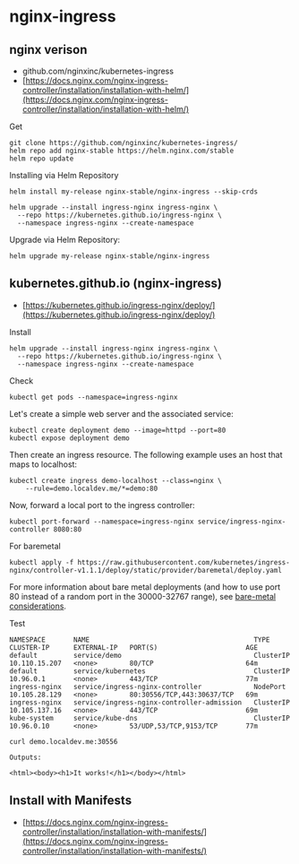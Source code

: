# nginx-ingress

## nginx verison

* github.com/nginxinc/kubernetes-ingress
* [https://docs.nginx.com/nginx-ingress-controller/installation/installation-with-helm/](https://docs.nginx.com/nginx-ingress-controller/installation/installation-with-helm/)

Get
```
git clone https://github.com/nginxinc/kubernetes-ingress/
helm repo add nginx-stable https://helm.nginx.com/stable
helm repo update
```

Installing via Helm Repository
```
helm install my-release nginx-stable/nginx-ingress --skip-crds
```

```
helm upgrade --install ingress-nginx ingress-nginx \
  --repo https://kubernetes.github.io/ingress-nginx \
  --namespace ingress-nginx --create-namespace
```
  
Upgrade via Helm Repository:
```
helm upgrade my-release nginx-stable/nginx-ingress
```

## kubernetes.github.io (nginx-ingress)
* [https://kubernetes.github.io/ingress-nginx/deploy/](https://kubernetes.github.io/ingress-nginx/deploy/)

Install
```
helm upgrade --install ingress-nginx ingress-nginx \
  --repo https://kubernetes.github.io/ingress-nginx \
  --namespace ingress-nginx --create-namespace
```

Check
```
kubectl get pods --namespace=ingress-nginx
```

Let's create a simple web server and the associated service:
```
kubectl create deployment demo --image=httpd --port=80
kubectl expose deployment demo
```

Then create an ingress resource. The following example uses an host that maps to localhost:

```
kubectl create ingress demo-localhost --class=nginx \
    --rule=demo.localdev.me/*=demo:80
````

Now, forward a local port to the ingress controller:
```
kubectl port-forward --namespace=ingress-nginx service/ingress-nginx-controller 8080:80
```

For baremetal
```
kubectl apply -f https://raw.githubusercontent.com/kubernetes/ingress-nginx/controller-v1.1.1/deploy/static/provider/baremetal/deploy.yaml
```

For more information about bare metal deployments (and how to use port 80 instead of a random port in the 30000-32767 range), see [bare-metal considerations](https://kubernetes.github.io/ingress-nginx/deploy/baremetal/).

Test
```
NAMESPACE       NAME                                         TYPE        CLUSTER-IP      EXTERNAL-IP   PORT(S)                      AGE
default         service/demo                                 ClusterIP   10.110.15.207   <none>        80/TCP                       64m
default         service/kubernetes                           ClusterIP   10.96.0.1       <none>        443/TCP                      77m
ingress-nginx   service/ingress-nginx-controller             NodePort    10.105.28.129   <none>        80:30556/TCP,443:30637/TCP   69m
ingress-nginx   service/ingress-nginx-controller-admission   ClusterIP   10.105.137.16   <none>        443/TCP                      69m
kube-system     service/kube-dns                             ClusterIP   10.96.0.10      <none>        53/UDP,53/TCP,9153/TCP       77m
```

```
curl demo.localdev.me:30556

Outputs:

<html><body><h1>It works!</h1></body></html>
```


## Install with Manifests
* [https://docs.nginx.com/nginx-ingress-controller/installation/installation-with-manifests/](https://docs.nginx.com/nginx-ingress-controller/installation/installation-with-manifests/)
